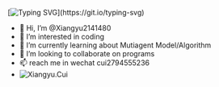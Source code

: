 [![Typing SVG](https://readme-typing-svg.demolab.com?font=Fira+Code&pause=1000&color=654AF7&width=435&lines=Stay+hungry%2C+stay+foolish.)](https://git.io/typing-svg)
- 👋 Hi, I’m @Xiangyu2141480
- 👀 I’m interested in coding
- 🌱 I’m currently learning about Mutiagent Model/Algorithm
- 💞️ I’m looking to collaborate on programs
- 📫 reach me in wechat cui2794555236
- ![Xiangyu.Cui](https://github.com/Xiangyu2141480/Xiangyu2141480/assets/137604408/480309ae-43ea-4dd7-891d-7e59330c7892)


<!---
Xiangyu2141480/Xiangyu2141480 is a ✨ special ✨ repository because its `README.md` (this file) appears on your GitHub profile.
You can click the Preview link to take a look at your changes.
--->
